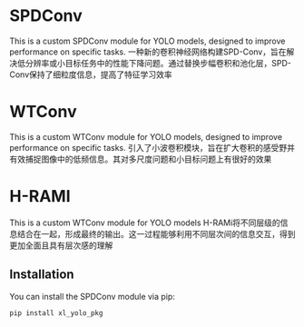 
# SPDConv

This is a custom SPDConv module for YOLO models, designed to improve performance on specific tasks.
一种新的卷积神经网络构建SPD-Conv，旨在解决低分辨率或小目标任务中的性能下降问题。通过替换步幅卷积和池化层，SPD-Conv保持了细粒度信息，提高了特征学习效率

# WTConv

This is a custom WTConv module for YOLO models, designed to improve performance on specific tasks.
引入了小波卷积模块，旨在扩大卷积的感受野并有效捕捉图像中的低频信息。其对多尺度问题和小目标问题上有很好的效果

# H-RAMI

This is a custom WTConv module for YOLO models
H-RAMi将不同层级的信息结合在一起，形成最终的输出。这一过程能够利用不同层次间的信息交互，得到更加全面且具有层次感的理解


## Installation

You can install the SPDConv module via pip:

```bash
pip install xl_yolo_pkg
